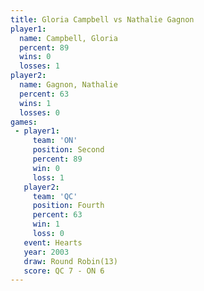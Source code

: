 ```yaml
---
title: Gloria Campbell vs Nathalie Gagnon
player1:                
  name: Campbell, Gloria
  percent: 89           
  wins: 0               
  losses: 1             
player2:                
  name: Gagnon, Nathalie
  percent: 63           
  wins: 1               
  losses: 0             
games:
 - player1:          
     team: 'ON'      
     position: Second
     percent: 89     
     win: 0          
     loss: 1         
   player2:          
     team: 'QC'      
     position: Fourth
     percent: 63     
     win: 1          
     loss: 0         
   event: Hearts        
   year: 2003           
   draw: Round Robin(13)
   score: QC 7 - ON 6   
---
```

